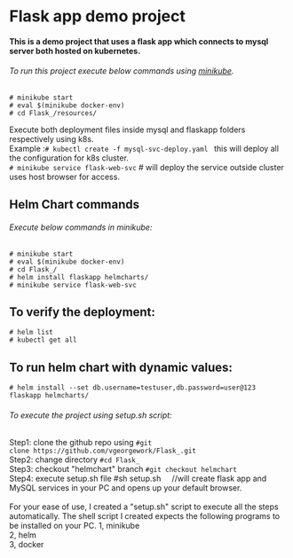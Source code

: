 # Flask app demo project #
#### This is a demo project that uses a flask app which connects to mysql server both hosted on kubernetes.

###### To run this project execute below commands using [minikube](https://minikube.sigs.k8s.io/docs/start/).<br />

```
# minikube start
# eval $(minikube docker-env)
# cd Flask_/resources/ 
```

Execute both deployment files inside mysql and flaskapp folders respectively using k8s. <br />
Example :`# kubectl create -f mysql-svc-deploy.yaml ` this will deploy all the configuration for k8s cluster. <br />
`# minikube service flask-web-svc`     # will deploy the service outside cluster uses host browser for access. <br/>

## Helm Chart commands 

###### Execute below commands in minikube: 
```
# minikube start
# eval $(minikube docker-env)
# cd Flask_/ 
# helm install flaskapp helmcharts/
# minikube service flask-web-svc
```
## To verify the deployment:
```
# helm list 
# kubectl get all 
```
## To run helm chart with dynamic values:
```
# helm install --set db.username=testuser,db.password=user@123 flaskapp helmcharts/
```

###### To execute the project using setup.sh script:

Step1: clone the github repo using `#git clone https://github.com/vgeorgework/Flask_.git` <br />
Step2: change directory `#cd Flask_` <br />
Step3: checkout "helmchart" branch `#git checkout helmchart` <br />
Step4: execute setup.sh file #sh setup.sh     //will create flask app and MySQL services in your PC and opens up your default browser. <br />
<br />
For your ease of use, I created a "setup.sh" script to execute all the steps automatically. The shell script I created expects the following programs to be installed on your PC.
1, minikube <br />
2, helm <br />
3, docker <br />

